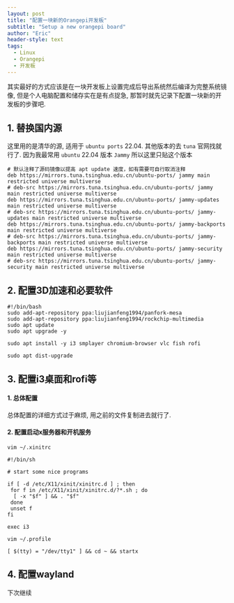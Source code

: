 ```yaml
---
layout: post
title: "配置一块新的Orangepi开发板"
subtitle: "Setup a new orangepi board"
author: "Eric"
header-style: text
tags:
  - Linux
  - Orangepi
  - 开发板
---
```






其实最好的方式应该是在一块开发板上设置完成后导出系统然后编译为完整系统镜像, 但是个人电脑配置和储存实在是有点捉急, 那暂时就先记录下配置一块新的开发板的步骤吧. 





## 1. 替换国内源



这里用的是清华的源, 适用于 `ubuntu ports` 22.04. 其他版本的去 `tuna` 官网找就行了. 因为我最常用 `ubuntu` 22.04 版本 `Jammy` 所以这里只贴这个版本



```shell
# 默认注释了源码镜像以提高 apt update 速度，如有需要可自行取消注释
deb https://mirrors.tuna.tsinghua.edu.cn/ubuntu-ports/ jammy main restricted universe multiverse
# deb-src https://mirrors.tuna.tsinghua.edu.cn/ubuntu-ports/ jammy main restricted universe multiverse
deb https://mirrors.tuna.tsinghua.edu.cn/ubuntu-ports/ jammy-updates main restricted universe multiverse
# deb-src https://mirrors.tuna.tsinghua.edu.cn/ubuntu-ports/ jammy-updates main restricted universe multiverse
deb https://mirrors.tuna.tsinghua.edu.cn/ubuntu-ports/ jammy-backports main restricted universe multiverse
# deb-src https://mirrors.tuna.tsinghua.edu.cn/ubuntu-ports/ jammy-backports main restricted universe multiverse
deb https://mirrors.tuna.tsinghua.edu.cn/ubuntu-ports/ jammy-security main restricted universe multiverse
# deb-src https://mirrors.tuna.tsinghua.edu.cn/ubuntu-ports/ jammy-security main restricted universe multiverse
```






## 2. 配置3D加速和必要软件



```shell
#!/bin/bash
sudo add-apt-repository ppa:liujianfeng1994/panfork-mesa
sudo add-apt-repository ppa:liujianfeng1994/rockchip-multimedia
sudo apt update
sudo apt upgrade -y

sudo apt install -y i3 smplayer chromium-browser vlc fish rofi

sudo apt dist-upgrade
```





## 3. 配置i3桌面和rofi等



#### 1. 总体配置

总体配置的详细方式过于麻烦, 用之前的文件复制进去就行了.



#### 2. 配置启动x服务器和开机服务



```shell
vim ~/.xinitrc
```

```shell
#!/bin/sh

# start some nice programs

if [ -d /etc/X11/xinit/xinitrc.d ] ; then
 for f in /etc/X11/xinit/xinitrc.d/?*.sh ; do
  [ -x "$f" ] && . "$f"
 done
 unset f
fi

exec i3
```



```shell
vim ~/.profile
```

```shell
[ $(tty) = "/dev/tty1" ] && cd ~ && startx
```





## 4. 配置wayland



下次继续
